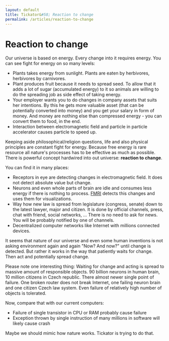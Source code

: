 ```yaml
---
layout: default
title: Tickator&#58; Reaction to change
permalink: /articles/reaction-to-change
---
```


Reaction to change
==================

Our universe is based on energy. Every change into it requires energy. You can see fight for energy on so many levels:

*    Plants takes energy from sunlight. Plants are eaten by herbivores, herbivores by carnivores.
*    Plant produces fruit because it needs to spread seed. To allow that it adds a lot of sugar (accumulated energy)
     to it so animals are willing to do the spreading job as side effect of taking energy.
*    Your employer wants you to do changes in company assets that suits her intentions. By this he gets more valuable asset
     (that can be potentially converted into money) and you get your salary in form of money. And money are nothing else than
     compressed energy - you can convert them to food, in the end.
*    Interaction between electromagnetic field and particle in particle accelerator causes particle to speed up.

Keeping aside philosophical/religion questions, life and also physical principles are constant fight for energy. Because free
energy is rare resource all nature's processes has to be effective as much as possible. There is powerful concept hardwired
into out universe: **reaction to change**.

You can find it in many places:

*    Receptors in eye are detecting changes in electromagnetic field. It does not detect absolute value but change.
*    Neurons and even whole parts of brain are idle and consumes less energy if there is nothing to process.
     [FMRI](https://en.wikipedia.org/wiki/Functional_magnetic_resonance_imaging) detects this changes and uses them for visualizations.
*    Way how new law is spread from legislature (congress, senate) down to the latest lawyer, major and citizen. It is done by official
     channels, press, chat with friend, social networks, ... There is no need to ask for news. You will be probably notified by one of channels.
*    Decentralized computer networks like Internet with millions connected devices.

It seems that nature of our universe and even some human inventions is not asking environment again and again "Now? And now?" until change is detected. But rather
it works in the way that patiently waits for change. Then act and potentially spread change.

Please note one interesting thing: Waiting for change and acting is spread to massive amount of responsible objects.
90 billion neurons in human brain, 10 million citizens in Czech republic. There almost newer single point of failure.
One broken router does not break Internet, one failing neuron brain and one citizen Czech law system.
Even failure of relatively high number of objects is tolerated.

Now, compare that with our current computers:

*    Failure of single transistor in CPU or RAM probably cause failure
*    Exception thrown by single instruction of many millions in software will likely cause crash

Maybe we should mimic how nature works. Tickator is trying to do that.

